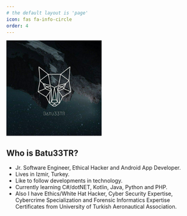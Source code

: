 ```yaml
---
# the default layout is 'page'
icon: fas fa-info-circle
order: 4
---
```


<!-- > Add Markdown syntax content to file `_tabs/about.md`{: .filepath } and it will show up on this page.
{: .prompt-tip } -->

<img src="/assets/img/about/batu33tr.jpg" alt="Batu33TR" width="250" height="250" />

## Who is Batu33TR?
* Jr. Software Engineer, Ethical Hacker and Android App Developer.
* Lives in Izmir, Turkey.
* Like to follow developments in technology.
* Currently learning C#/dotNET, Kotlin, Java, Python and PHP.
* Also I have Ethics/White Hat Hacker, Cyber Security Expertise, Cybercrime Specialization and Forensic Informatics Expertise Certificates from University of Turkish Aeronautical Association.